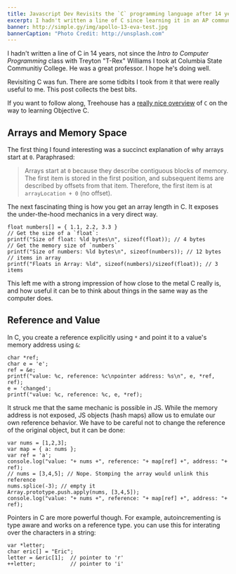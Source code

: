 ```yaml
---
title: Javascript Dev Revisits the `C` programming language after 14 years
excerpt: I hadn't written a line of C since learning it in an AP community college class. Meow I'm back.
banner: http://simple.gy/img/apollo-13-eva-test.jpg
bannerCaption: "Photo Credit: http://unsplash.com"
---
```


I hadn't written a line of C in 14 years, not since the *Intro to Computer Programming* class with Treyton "T-Rex" Williams I took at Columbia State Communitiy College. He was a great professor. I hope he's doing well.

Revisiting C was fun. There are some tidbits I took from it that were really useful to me. This post collects the best bits.

If you want to follow along, Treehouse has a [really nice overview](https://teamtreehouse.com/library/objectivec-basics) of `C` on the way to learning Objective C.

## Arrays and Memory Space

The first thing I found interesting was a succinct explanation of why arrays start at `0`. Paraphrased:

> Arrays start at `0` because they describe contiguous blocks of memory. The first item is stored in the first position, and subsequent items are described by offsets from that item. Therefore, the first item is at `arrayLocation + 0` (no offset).

The next fascinating thing is how you get an array length in C. It exposes the under-the-hood mechanics in a very direct way.

```
float numbers[] = { 1.1, 2.2, 3.3 }
// Get the size of a `float`:
printf("Size of float: %ld bytes\n", sizeof(float)); // 4 bytes
// Get the memory size of `numbers`
printf("Size of numbers: %ld bytes\n", sizeof(numbers)); // 12 bytes
// items in array
printf("Floats in Array: %ld", sizeof(numbers)/sizeof(float)); // 3 items
```

This left me with a strong impression of how close to the metal C really is, and how useful it can be to think about things in the same way as the computer does.

## Reference and Value

In C, you create a reference explicitly using `*` and point it to a value's memory address using `&`:

```
char *ref;
char e = 'e';
ref = &e;
printf("value: %c, reference: %c\npointer address: %s\n", e, *ref, ref);
e = 'changed';
printf("value: %c, reference: %c, e, *ref);
```

It struck me that the same mechanic is possible in JS. While the memory address is not exposed, JS objects (hash maps) allow us to emulate our own reference behavior. We have to be careful not to change the reference of the original object, but it can be done:

```
var nums = [1,2,3];
var map = { a: nums };
var ref = 'a';
console.log("value: "+ nums +", reference: "+ map[ref] +", address: "+ ref);
// nums = [3,4,5]; // Nope. Stomping the array would unlink this reference
nums.splice(-3); // empty it
Array.prototype.push.apply(nums, [3,4,5]);
console.log("value: "+ nums +", reference: "+ map[ref] +", address: "+ ref);
```

Pointers in C are more powerful though. For example, autoincrementing is type aware and works on a reference type. you can use this for interating over the characters in a string:

```
var *letter;
char eric[] = "Eric";
letter = &eric[1];  // pointer to 'r'
++letter;           // pointer to 'i'
```
